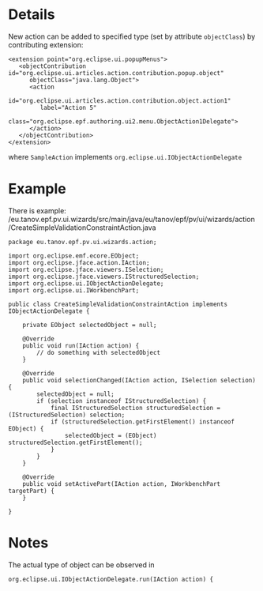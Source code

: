 # Details #
New action can be added to specified type (set by attribute `objectClass`) by contributing extension:
```
<extension point="org.eclipse.ui.popupMenus"> 
   <objectContribution id="org.eclipse.ui.articles.action.contribution.popup.object"
      objectClass="java.lang.Object">
      <action
         id="org.eclipse.ui.articles.action.contribution.object.action1" 
         label="Action 5"
         class="org.eclipse.epf.authoring.ui2.menu.ObjectAction1Delegate"> 
      </action> 
   </objectContribution> 
</extension>

```
where `SampleAction` implements `org.eclipse.ui.IObjectActionDelegate`

# Example #
There is example: /eu.tanov.epf.pv.ui.wizards/src/main/java/eu/tanov/epf/pv/ui/wizards/action/CreateSimpleValidationConstraintAction.java
```
package eu.tanov.epf.pv.ui.wizards.action;

import org.eclipse.emf.ecore.EObject;
import org.eclipse.jface.action.IAction;
import org.eclipse.jface.viewers.ISelection;
import org.eclipse.jface.viewers.IStructuredSelection;
import org.eclipse.ui.IObjectActionDelegate;
import org.eclipse.ui.IWorkbenchPart;

public class CreateSimpleValidationConstraintAction implements IObjectActionDelegate {

	private EObject selectedObject = null;

	@Override
	public void run(IAction action) {
		// do something with selectedObject
	}

	@Override
	public void selectionChanged(IAction action, ISelection selection) {
		selectedObject = null;
		if (selection instanceof IStructuredSelection) {
			final IStructuredSelection structuredSelection = (IStructuredSelection) selection;
			if (structuredSelection.getFirstElement() instanceof EObject) {
				selectedObject = (EObject) structuredSelection.getFirstElement();
			}
		}
	}

	@Override
	public void setActivePart(IAction action, IWorkbenchPart targetPart) {
	}

}
```
# Notes #
The actual type of object can be observed in
```
org.eclipse.ui.IObjectActionDelegate.run(IAction action) {
```